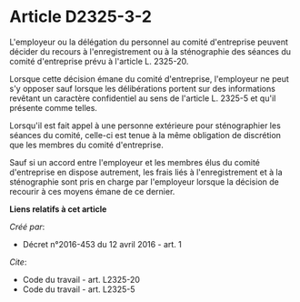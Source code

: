 # Article D2325-3-2

L'employeur ou la délégation du personnel au comité d'entreprise peuvent décider du recours à l'enregistrement ou à la
sténographie des séances du comité d'entreprise prévu à l'article L. 2325-20. 

Lorsque cette décision émane du comité d'entreprise, l'employeur ne peut s'y opposer sauf lorsque les délibérations portent
sur des informations revêtant un caractère confidentiel au sens de l'article L. 2325-5 et qu'il présente comme telles. 

Lorsqu'il est fait appel à une personne extérieure pour sténographier les séances du comité, celle-ci est tenue à la même
obligation de discrétion que les membres du comité d'entreprise. 

Sauf si un accord entre l'employeur et les membres élus du comité d'entreprise en dispose autrement, les frais liés à
l'enregistrement et à la sténographie sont pris en charge par l'employeur lorsque la décision de recourir à ces moyens émane
de ce dernier.

**Liens relatifs à cet article**

_Créé par_:

  - Décret n°2016-453 du 12 avril 2016 - art. 1

_Cite_:

  - Code du travail - art. L2325-20
  - Code du travail - art. L2325-5
